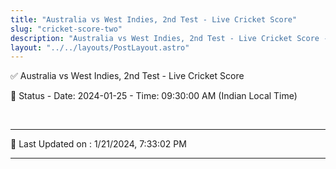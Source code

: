 ```yaml
---
title: "Australia vs West Indies, 2nd Test - Live Cricket Score"
slug: "cricket-score-two"
description: "Australia vs West Indies, 2nd Test - Live Cricket Score - Date: 2024-01-25 - Time: 09:30:00 AM (Indian Local Time)."
layout: "../../layouts/PostLayout.astro"
--- 
```


✅ Australia vs West Indies, 2nd Test - Live Cricket Score

📑 Status - Date: 2024-01-25 - Time: 09:30:00 AM (Indian Local Time)

<br />

***

📝 Last Updated on : 1/21/2024, 7:33:02 PM

***

